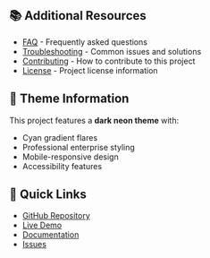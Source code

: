 
## 📚 Additional Resources

- [FAQ](faq.md) - Frequently asked questions
- [Troubleshooting](troubleshooting.md) - Common issues and solutions
- [Contributing](../CONTRIBUTING.md) - How to contribute to this project
- [License](../LICENSE) - Project license information

## 🎨 Theme Information

This project features a **dark neon theme** with:
- Cyan gradient flares
- Professional enterprise styling
- Mobile-responsive design
- Accessibility features

## 🚀 Quick Links

- [GitHub Repository](https://github.com/TiaAstor/tiation-headless-cms)
- [Live Demo](https://tiaastor.github.io/tiation-headless-cms)
- [Documentation](https://github.com/TiaAstor/tiation-headless-cms/wiki)
- [Issues](https://github.com/TiaAstor/tiation-headless-cms/issues)

